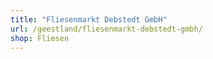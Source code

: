 ```yaml
---
title: "Fliesenmarkt Debstedt GmbH"
url: /geestland/fliesenmarkt-debstedt-gmbh/
shop: Fliesen
---
```


